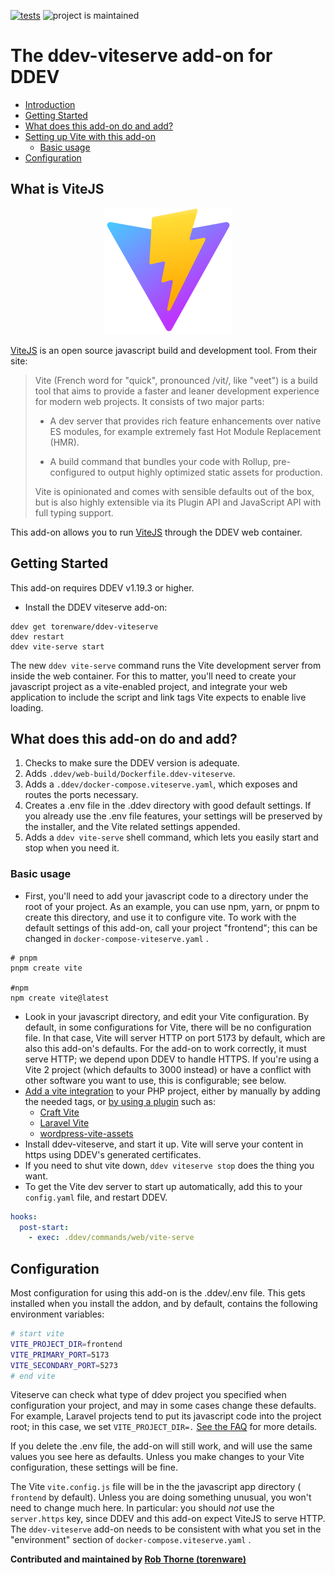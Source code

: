 [![tests](https://github.com/torenware/ddev-viteserve/actions/workflows/tests.yml/badge.svg)](https://github.com/torenware/ddev-viteserve/actions/workflows/tests.yml) ![project is maintained](https://img.shields.io/maintenance/yes/2022.svg)

# The ddev-viteserve add-on for DDEV
* [Introduction](#introduction)
* [Getting Started](#getting-started)
* [What does this add-on do and add?](#what-does-this-add-on-do-and-add)
* [Setting up Vite with this add-on](#setting-up-and-using-this-add-on)
  + [Basic usage](#basic-usage)
* [Configuration](#configuration)

## What is ViteJS

<div style="text-align: center; ">

![Vite Logo](/images/vite-logo.png#center)

</div>

[ViteJS](https://vitejs.dev/) is an open source javascript build and development tool. From their site:

> Vite (French word for "quick", pronounced /vit/, like "veet") is a build tool that aims to provide a faster and leaner development experience for modern web projects. It consists of two major parts:
>
> * A dev server that provides rich feature enhancements over native ES modules, for example extremely fast Hot Module Replacement (HMR).
>
> * A build command that bundles your code with Rollup, pre-configured to output highly optimized static assets for production.
>
> Vite is opinionated and comes with sensible defaults out of the box, but is also highly extensible via its Plugin API and JavaScript API with full typing support.

This add-on allows you to run [ViteJS](https://vitejs.dev/) through the DDEV web container.

## Getting Started

This add-on requires DDEV v1.19.3 or higher.

* Install the DDEV viteserve add-on:

```shell
ddev get torenware/ddev-viteserve
ddev restart
ddev vite-serve start
```

The new `ddev vite-serve` command runs the Vite development server from inside the web container. For this to matter, you'll
need to create your javascript project as a vite-enabled project, 
and integrate your web application to include the script and link tags Vite expects to enable live loading.

## What does this add-on do and add?

1. Checks to make sure the DDEV version is adequate.
2. Adds `.ddev/web-build/Dockerfile.ddev-viteserve`.
3. Adds a `.ddev/docker-compose.viteserve.yaml`, which exposes and routes the ports necessary.
4. Creates a .env file in the .ddev directory with good default settings. If you already use the .env file features, your settings will be preserved by the installer, and the Vite related settings appended.
4. Adds a `ddev vite-serve` shell command, which lets you easily start and stop when you need it.

### Basic usage

* First, you'll need to add your javascript code to a directory under the root of your project. As an example, you can use npm, yarn, 
or pnpm to create this directory, and use it to configure vite. To work with the default settings of this add-on, call your project "frontend"; this can be changed in `docker-compose-viteserve.yaml` .

```shell
# pnpm
pnpm create vite

#npm
npm create vite@latest

```

* Look in your javascript directory, and edit your Vite configuration. By default, in some configurations for Vite, there will be no configuration file. In that case, Vite will server HTTP on port 5173 by default, which are also this add-on's defaults.  For the add-on to work correctly, it must serve HTTP; we depend upon DDEV to handle HTTPS. If you're using a Vite 2 project (which defaults to 3000 instead) or have a conflict with other software you want to use, this is configurable; see below.
* [Add a vite integration](https://vitejs.dev/guide/backend-integration.html) to your PHP project, either by manually by adding the needed tags, or [by using a plugin](https://github.com/vitejs/awesome-vite#integrations-with-backends) such as:
  + [Craft Vite](https://github.com/nystudio107/craft-vite)
  + [Laravel Vite](https://github.com/innocenzi/laravel-vite)
  + [wordpress-vite-assets](https://github.com/idleberg/php-wordpress-vite-assets)
* Install ddev-viteserve, and start it up. Vite will serve your content in https using DDEV's generated certificates.
* If you need to shut vite down,  `ddev viteserve stop` does the thing you want.
* To get the Vite dev server to start up automatically, add this to your `config.yaml` file, and restart DDEV.

```yaml
hooks:
  post-start:
    - exec: .ddev/commands/web/vite-serve
```

## Configuration

Most configuration for using this add-on is the .ddev/.env file.  This gets installed when you install the addon, and by default, contains the following environment variables:

```sh
# start vite
VITE_PROJECT_DIR=frontend
VITE_PRIMARY_PORT=5173
VITE_SECONDARY_PORT=5273
# end vite
```

Viteserve can check what type of ddev project you specified when configuration your project, and may in some cases change these defaults. For example, Laravel projects tend to put its javascript code into the project root; in this case, we set `VITE_PROJECT_DIR=.` [See the FAQ](./FAQ.md) for more details.

If you delete the .env file, the add-on will still work, and will use the same values you see here as defaults. Unless you make changes to your Vite configuration, these settings will be fine.

The Vite `vite.config.js` file will be in the the javascript app directory ( `frontend` by default). Unless you are doing something unusual, you won't need to change much here. In particular: you should *not* use the `server.https` key, since DDEV and this add-on expect ViteJS to serve HTTP. The `ddev-viteserve` add-on needs to be consistent with what you set in the "environment" section of `docker-compose.viteserve.yaml` .

**Contributed and maintained by [Rob Thorne (torenware)](https://github.com/torenware)**
